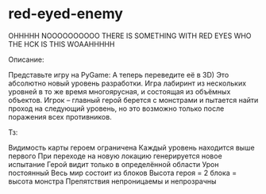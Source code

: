 # red-eyed-enemy
OHHHHH NOOOOOOOOOO THERE IS SOMETHING WITH RED EYES WHO THE HCK IS THIS WOAAHHHHH


Описание:

Представьте игру на PyGame: А теперь переведите её в 3D) Это абсолютно новый уровень разработки. Игра лабиринт из нескольких уровней в то же время многоярусная, и состоящая из объёмных объектов. Игрок – главный герой берется с монстрами и пытается найти проход на следующий уровень, но это возможно только после поражения всех противников.

Тз:

Видимость карты героем ограничена
Каждый уровень находится выше первого
При переходе на новую локацию генерируется новое испытание
Герой видит только в определённой области
Урон постоянный
Весь мир состоит из блоков
Высота героя = 2 блока = высота монстра
Препятствия непроницаемы и непрозрачны
